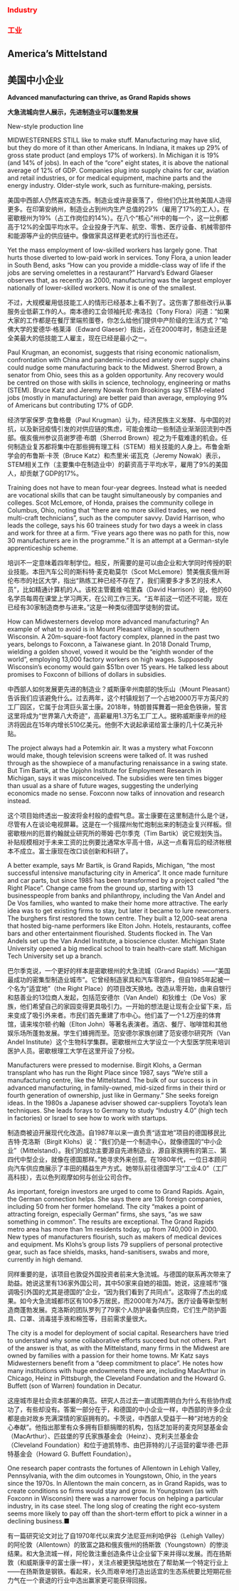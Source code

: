 ### <font color='red'>Industry</font>
### <font color='red'>工业</font>
## America’s Mittelstand 
## 美国中小企业 
**Advanced manufacturing can thrive, as Grand Rapids shows** 

**大急流城向世人展示，先进制造业可以蓬勃发展** 

New-style production line

MIDWESTERNERS STILL like to make stuff. Manufacturing may have slid, but they do more of it than other Americans. In Indiana, it makes up 29% of gross state product (and employs 17% of workers). In Michigan it is 19% (and 14% of jobs). In each of the “core” eight states, it is above the national average of 12% of GDP. Companies plug into supply chains for car, aviation and retail industries, or for medical equipment, machine parts and the energy industry. Older-style work, such as furniture-making, persists.

美国中西部人仍然喜欢造东西。制造业或许是衰落了，但他们仍比其他美国人造得更多。在印第安纳州，制造业占到州内生产总值的29%（雇用了17%的工人）。在密歇根州为19%（占工作岗位的14%）。在八个“核心”州中的每一个，这一比例都高于12%的全国平均水平。企业投身于汽车、航空、零售、医疗设备、机械零部件和能源等产业的供应链中。像做家具这样更老式的行当也还在。

Yet the mass employment of low-skilled workers has largely gone. That hurts those diverted to low-paid work in services. Tony Flora, a union leader in South Bend, asks “How can you provide a middle-class way of life if the jobs are serving omelettes in a restaurant?” Harvard’s Edward Glaeser observes that, as recently as 2000, manufacturing was the largest employer nationally of lower-skilled workers. Now it is one of the smallest.

不过，大规模雇用低技能工人的情形已经基本上看不到了。这伤害了那些改行从事服务业低薪工作的人。南本德的工会领袖托尼·弗洛拉（Tony Flora）问道：“如果大家的工作都是在餐厅里端煎蛋卷，你怎么给他们提供中产阶级的生活方式？”哈佛大学的爱德华·格莱泽（Edward Glaeser）指出，近在2000年时，制造业还是全美最大的低技能工人雇主，现在已经是最小之一。

Paul Krugman, an economist, suggests that rising economic nationalism, confrontation with China and pandemic-induced anxiety over supply chains could nudge some manufacturing back to the Midwest. Sherrod Brown, a senator from Ohio, sees this as a golden opportunity. Any recovery would be centred on those with skills in science, technology, engineering or maths (STEM). Bruce Katz and Jeremy Nowak from Brookings say STEM-related jobs (mostly in manufacturing) are better paid than average, employing 9% of Americans but contributing 17% of GDP.

经济学家保罗·克鲁格曼（Paul Krugman）认为，经济民族主义发酵、与中国的对抗，以及新冠疫情引发的对供应链的焦虑，可能会推动一些制造业渐渐回流到中西部。俄亥俄州参议员谢罗德·布朗（Sherrod Brown）视之为千载难逢的机会。任何制造业复苏都将集中在那些拥有理工科（STEM）相关技能的人身上。布鲁金斯学会的布鲁斯·卡茨（Bruce Katz）和杰里米·诺瓦克（Jeremy Nowak）表示，STEM相关工作（主要集中在制造业中）的薪资高于平均水平，雇用了9%的美国人，却贡献了GDP的17%。

Training does not have to mean four-year degrees. Instead what is needed are vocational skills that can be taught simultaneously by companies and colleges. Scot McLemore, of Honda, praises the community college in Columbus, Ohio, noting that “there are no more skilled trades, we need multi-craft technicians”, such as the computer savvy. David Harrison, who leads the college, says his 60 trainees study for two days a week in class and work for three at a firm. “Five years ago there was no path for this, now 30 manufacturers are in the programme.” It is an attempt at a German-style apprenticeship scheme.

培训不一定意味着四年制学位。相反，所需要的是可以由企业和大学同时传授的职业技能。本田汽车公司的斯科特·麦克勒莫尔（Scot McLemore）赞美俄亥俄州哥伦布市的社区大学，指出“熟练工种已经不存在了，我们需要多才多艺的技术人员”，比如精通计算机的人。该校主管戴维·哈里森（David Harrison）说，他的60名学员每周在课堂上学习两天，在公司工作三天。“五年前这一切还不可能，现在已经有30家制造商参与进来。”这是一种类似德国学徒制的尝试。

How can Midwesterners develop more advanced manufacturing? An example of what to avoid is in Mount Pleasant village, in southern Wisconsin. A 20m-square-foot factory complex, planned in the past two years, belongs to Foxconn, a Taiwanese giant. In 2018 Donald Trump, wielding a golden shovel, vowed it would be the “eighth wonder of the world”, employing 13,000 factory workers on high wages. Supposedly Wisconsin’s economy would gain $51bn over 15 years. He talked less about promises to Foxconn of billions of dollars in subsidies.

中西部人如何发展更先进的制造业？威斯康辛州南部的快乐山（Mount Pleasant）告诉我们应该避免什么。过去两年，这个村镇规划了一个占地2000万平方英尺的工厂园区，它属于台湾巨头富士康。2018年，特朗普挥舞着一把金色铁锹，誓言这里将成为“世界第八大奇迹”，高薪雇用1.3万名工厂工人。据称威斯康辛州的经济将因此在15年内增长510亿美元。他倒不大说起承诺给富士康的几十亿美元补贴。

The project always had a Potemkin air. It was a mystery what Foxconn would make, though television screens were talked of. It was rushed through as the showpiece of a manufacturing renaissance in a swing state. But Tim Bartik, at the Upjohn Institute for Employment Research in Michigan, says it was misconceived. The subsidies were ten times bigger than usual as a share of future wages, suggesting the underlying economics made no sense. Foxconn now talks of innovation and research instead.

这个项目始终透出一股波将金村般的虚假气息。富士康要在这里制造什么是个谜，尽管有人在谈论电视屏幕。这是在一个摇摆州匆忙炮制出来的制造业复兴样板。但密歇根州的厄普约翰就业研究所的蒂姆·巴尔季克（Tim Bartik）说它规划失当。补贴规模相对于未来工资的比例要比通常水平高十倍，从这一点看背后的经济帐根本不成立。富士康现在改口谈创新和科研了。

A better example, says Mr Bartik, is Grand Rapids, Michigan, “the most successful intensive manufacturing city in America”. It once made furniture and car parts, but since 1985 has been transformed by a project called “the Right Place”. Change came from the ground up, starting with 13 businesspeople from banks and philanthropy, including the Van Andel and De Vos families, who wanted to make their home more attractive. The early idea was to get existing firms to stay, but later it became to lure newcomers. The burghers first restored the town centre. They built a 12,000-seat arena that hosted big-name performers like Elton John. Hotels, restaurants, coffee bars and other entertainment flourished. Students flocked in. The Van Andels set up the Van Andel Institute, a bioscience cluster. Michigan State University opened a big medical school to train health-care staff. Michigan Tech University set up a branch.

巴尔季克说，一个更好的样本是密歇根州的大急流城（Grand Rapids）——“美国最成功的密集型制造业城市”。它曾经制造家具和汽车零部件，但自1985年起被一个名为“适宜地”（the Right Place）的项目改天换地。改造从零开始，由来自银行和慈善业的13位商人发起，包括范安德尔（Van Andel）和狄维士（De Vos）家族，他们希望自己的家园变得更具吸引力。一开始的想法是让现有企业留下来，后来变成了吸引外来者。市民们首先重建了市中心。他们盖了一个1.2万座的体育馆，请来埃尔顿·约翰（Elton John）等著名表演者。酒店、餐厅、咖啡馆和其他娱乐场所蓬勃发展。学生们蜂拥而至。范安德尔家族创建了范安德尔研究所（Van Andel Institute）这个生物科学集群。密歇根州立大学设立一个大型医学院来培训医护人员。密歇根理工大学在这里开设了分校。

Manufacturers were pressed to modernise. Birgit Klohs, a German transplant who has run the Right Place since 1987, says “We’re still a manufacturing centre, like the Mittelstand. The bulk of our success is in advanced manufacturing, in family-owned, mid-sized firms in their third or fourth generation of ownership, just like in Germany.” She seeks foreign ideas. In the 1980s a Japanese adviser showed car-suppliers Toyota’s lean techniques. She leads forays to Germany to study “Industry 4.0” (high tech in factories) or Israel to see how to work with startups.

制造商被迫开展现代化改造。自1987年以来一直负责“适宜地”项目的德国移民比吉特·克洛斯（Birgit Klohs）说：“我们仍是一个制造中心，就像德国的“中小企业”（Mittelstand）。我们的成功主要源自先进制造业，源自家族拥有的第三、第四代中型企业，就像在德国那样。”她寻求外来创意。在1980年代，一位日本顾问向汽车供应商展示了丰田的精益生产方式。她带队前往德国学习“工业4.0”（工厂高科技），去以色列观摩如何与创业公司合作。

As important, foreign investors are urged to come to Grand Rapids. Again, the German connection helps. She says there are 136 foreign companies, including 50 from her former homeland. The city “makes a point of attracting foreign, especially German” firms, she says, “as we saw something in common”. The results are exceptional. The Grand Rapids metro area has more than 1m residents today, up from 740,000 in 2000. New types of manufacturers flourish, such as makers of medical devices and equipment. Ms Klohs’s group lists 79 suppliers of personal protective gear, such as face shields, masks, hand-sanitisers, swabs and more, currently in high demand.

同样重要的是，该项目也敦促外国投资者前来大急流城。与德国的联系再次带来了助益。她说这里有136家外国公司，其中50家来自她的祖国。她说，这座城市“强调吸引外国的尤其是德国的”企业，“因为我们看到了共同点”。这取得了杰出的成果。如今大急流城都市区有100多万居民，而2000年为74万。医疗设备等新型制造商蓬勃发展。克洛斯的团队罗列了79家个人防护装备供应商，它们生产防护面具、口罩、消毒搓手液和棉签等，目前需求量很大。

The city is a model for deployment of social capital. Researchers have tried to understand why some collaborative efforts succeed but not others. Part of the answer is that, as with the Mittelstand, many firms in the Midwest are owned by families with a passion for their home towns. Mr Katz says Midwesterners benefit from a “deep commitment to place”. He notes how many institutions with huge endowments there are, including MacArthur in Chicago, Heinz in Pittsburgh, the Cleveland Foundation and the Howard G. Buffett (son of Warren) foundation in Decatur.

这座城市是社会资本部署的典范。研究人员过去一直试图弄明白为什么有些协作成功了，有些却没有。答案一部分在于，和德国的中小企业一样，中西部的许多企业都是由对故乡充满深情的家庭拥有的。卡茨说，中西部人受益于一种“对地方的全心奉献”。他指出那里有众多拥有巨额捐赠的机构，包括芝加哥的麦克阿瑟基金会（MacArthur）、匹兹堡的亨氏家族基金会（Heinz）、克利夫兰基金会（Cleveland Foundation）和位于迪凯特市、由巴菲特的儿子运营的霍华德·巴菲特基金会（Howard G. Buffett Foundation）。

One research paper contrasts the fortunes of Allentown in Lehigh Valley, Pennsylvania, with the dim outcomes in Youngstown, Ohio, in the years since the 1970s. In Allentown the main concern, as in Grand Rapids, was to create conditions so firms would stay and grow. In Youngstown (as with Foxconn in Wisconsin) there was a narrower focus on helping a particular industry, in its case steel. The long slog of creating the right eco-system seems more likely to pay off than the short-term effort to pick a winner in a declining business.■

有一篇研究论文对比了自1970年代以来宾夕法尼亚州利哈伊谷（Lehigh Valley）的阿伦敦（Allentown）的致富之路和俄亥俄州的扬斯敦（Youngstown）的惨淡结果。和大急流城一样，阿伦敦注重创造条件让企业留下来并得以发展。而在扬斯敦（和威斯康辛的富士康一样），关注点被更狭隘地放在了帮助某一个特定行业上——在扬斯敦是钢铁。看起来，长久而艰辛地打造出适宜的生态系统要比短期花些力气在一个衰退的行业中选出赢家更可能获得回报。

